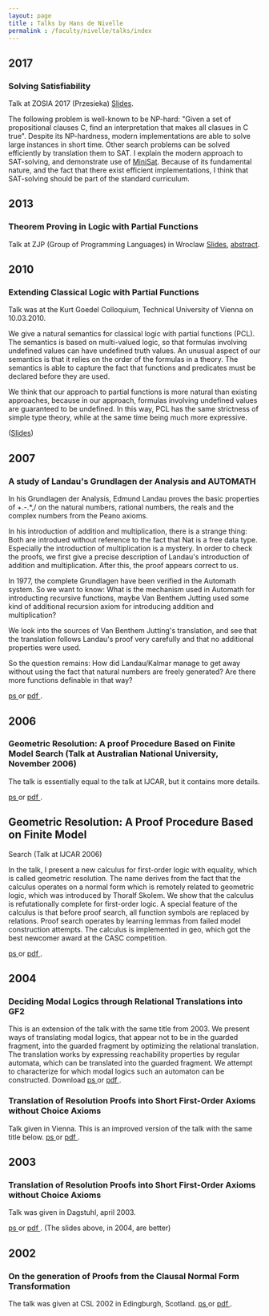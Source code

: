 ```yaml
---
layout: page
title : Talks by Hans de Nivelle
permalink : /faculty/nivelle/talks/index
---
```


## 2017 

<h3> Solving Satisfiability </h3>

Talk at ZOSIA 2017 (Przesieka)
<a href = "sat.pdf">Slides</a>.
<p>

The following problem is well-known to be NP-hard:
"Given a set of propositional clauses C, find an interpretation
that makes all clasues in C true".
Despite its NP-hardness, modern implementations are able to
solve large instances in short time. Other search problems
can be solved efficiently by translation them to SAT.
I explain the modern approach to SAT-solving, and demonstrate
use of <a href = "http://minisat.se/">MiniSat</a>.
Because of its fundamental nature, and the fact that
there exist efficient implementations, I think that
SAT-solving should be part of the standard curriculum.

## 2013 

<h3> Theorem Proving in Logic with Partial Functions </h3>

Talk at ZJP (Group of Programming Languages) in Wroclaw
<a href = "pcl_atp.pdf">Slides</a>, 
<a href = "pcl_atp_abstract">abstract</a>. 

## 2010 

<h3> Extending Classical Logic with Partial Functions </h3>

Talk was at the Kurt Goedel Colloquium, Technical University
of Vienna on 10.03.2010.

We give a natural semantics for classical logic
with partial functions (PCL).
The semantics is based on multi-valued logic, so that
formulas involving undefined values can have undefined
truth values. An unusual aspect of our semantics is that
it relies on the order of the formulas in a theory. 
The semantics is able to capture the fact that
functions and predicates must be declared before they are used.

We think that our approach to partial functions is more
natural than existing approaches, because in our approach,
formulas involving undefined values are guaranteed to be
undefined. In this way, PCL has the same strictness of simple
type theory, while at the same time being much more expressive.
<p>

(<a href = "wien2010slides.pdf">Slides</a>)


## 2007 

<h3> A study of Landau's Grundlagen der Analysis and AUTOMATH </h3>

In his Grundlagen der Analysis, Edmund Landau proves the basic 
properties of +.-.*,/ on the natural numbers, rational numbers, the
reals and the complex numbers from the Peano axioms. <p> 

In his introduction of addition and multiplication, there is a strange thing:
Both are introdued without reference to the fact that Nat is a free
data type. Especially the introduction of multiplication is a mystery. 
In order to check the proofs, we first give a precise description of 
Landau's introduction of addition and multiplication. After
this, the proof appears correct to us. <p> 

In 1977, the complete Grundlagen have been verified in the Automath system.
So we want to know: What is the mechanism used in Automath for 
introducting recursive functions, maybe Van Benthem Jutting used some kind of
additional recursion axiom for introducing addition and multiplication?
<p> 

We look into the sources of Van Benthem Jutting's translation, and 
see that the translation follows Landau's proof very carefully and
that no additional properties were used. <p>

So the question remains: How did Landau/Kalmar manage to get away without
using the fact that natural numbers are freely generated? Are
there more functions definable in that way? 

<p>

<a href = "grundlagenautomath2007/grundaut.ps"> ps </a> or
<a href = "grundlagenautomath2007/grundaut.pdf"> pdf </a>.


## 2006 

<h3> Geometric Resolution: A proof Procedure Based on Finite Model
     Search (Talk at Australian National University, November 2006) </h3>

The talk is essentially equal to the talk at IJCAR, but it contains
more details.

<a href = "canberra2006_slides.ps"> ps </a> or
<a href = "canberra2006_slides.pdf"> pdf </a>.


## Geometric Resolution: A Proof Procedure Based on Finite Model 
   Search (Talk at IJCAR 2006) </h3>

In the talk, I present a new calculus for first-order logic with
equality, which is called geometric resolution. The name derives
from the fact that the calculus operates on a normal form which
is remotely related to geometric logic, which was introduced by
Thoralf Skolem. 
We show that the calculus is refutationally complete for first-order logic.
A special feature of the calculus is that before proof search,
all function symbols are replaced by relations. 
Proof search operates by learning lemmas from failed model construction
attempts.
The calculus is implemented in geo, which got the best newcomer award
at the CASC competition.

<a href = "seattle2006_slides.ps"> ps </a> or
<a href = "seattle2006_slides.pdf"> pdf </a>.

## 2004 

<h3> Deciding Modal Logics through Relational Translations into GF2 </h3>

This is an extension of the talk with the same title from 2003.
We present ways of translating modal logics, that appear not to
be in the guarded fragment, into the guarded fragment by optimizing
the relational translation.
The translation works by expressing reachability properties
by regular automata, which can be translated into the guarded fragment.
We attempt to characterize for which modal logics such an
automaton can be constructed.
Download 
<a href = "nancy2004_slides.ps"> ps </a> or
<a href = "nancy2004_slides.pdf"> pdf </a>.

<h3> Translation of Resolution Proofs into Short First-Order Axioms
     without Choice Axioms </h3>

Talk given in Vienna. This is an improved version of the 
talk with the same title below. 
   <a href = "wien2004_slides.ps"> ps </a> or
   <a href = "wien2004_slides.pdf"> pdf </a>. 

## 2003

<h3> Translation of Resolution Proofs into Short First-Order Axioms
     without Choice Axioms </h3>

Talk was given in Dagstuhl, april 2003. 

   <a href = "dagstuhl2003_slides.ps"> ps </a> or
   <a href = "dagstuhl2003_slides.pdf"> pdf </a>.
   (The slides above, in 2004, are better) 

## 2002 

<h3> On the generation of Proofs from the Clausal 
     Normal Form Transformation </h3>

The talk was given at CSL 2002 in Edingburgh, Scotland.
   <a href = "csl2002_slides.ps"> ps </a> or
   <a href = "csl2002_slides.pdf"> pdf </a>.




